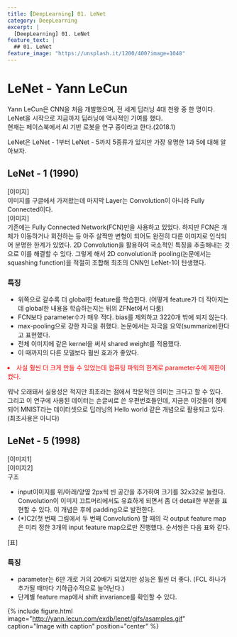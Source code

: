```yaml
---
title: [DeepLearning] 01. LeNet
category: DeepLearning
excerpt: |
  [DeepLearning] 01. LeNet
feature_text: |
  ## 01. LeNet
feature_image: "https://unsplash.it/1200/400?image=1048"
---
```


# LeNet - Yann LeCun
Yann LeCun은 CNN을 처음 개발했으며, 전 세계 딥러닝 4대 천왕 중 한 명이다.<br>
LeNet을 시작으로 지금까지 딥러닝에 역사적인 기여를 했다.<br>
현재는 페이스북에서 AI 기반 로봇을 연구 중이라고 한다.(2018.1)<br>

LeNet은 LeNet - 1부터 LeNet - 5까지 5종류가 있지만 가장 유명한 1과 5에 대해 알아보자.

## LeNet - 1 (1990)
[이미지]<br>
이미지를 구글에서 가져왔는데 마지막 Layer는 Convolution이 아니라 Fully Connected이다.<br>
[이미지]<br>
기존에는 Fully Connected Network(FCN)만을 사용하고 있었다.
하지만 FCN은 개체가 이동하거나 회전하는 등 아주 살짝만 변형이 되어도 완전히 다른 이미지로 인식되어 분명한 한계가 있었다.
2D Convolution을 활용하여 국소적인 특징을 추출해내는 것으로 이를 해결할 수 있다.
그렇게 해서 2D convolution과 pooling(논문에서는 squashing function)을 적절히 조합해 최초의 CNN인 LeNet-1이 탄생했다.<br>

### 특징
- 위쪽으로 갈수록 더 global한 feature를 학습한다. (어떻게 feature가 더 작아지는데 global한 내용을 학습하는지는 뒤의 ZFNet에서 다룸)
- FCN보다 parameter수가 매우 적다. bias를 제외하고 3220개 밖에 되지 않는다.
- max-pooling으로 강한 자극을 취했다. 논문에서는 자극을 요약(summarize)한다고 표현했다.
- 전체 이미지에 같은 kernel을 써서 shared weight를 적용했다.
- 이 때까지의 다른 모델보다 훨씬 효과가 좋았다.
<li style='color:red'>사실 훨씬 더 크게 만들 수 있었는데 컴퓨팅 파워의 한계로 parameter수에 제한이 컸다.</li>

워낙 오래돼서 실용성은 적지만 최초라는 점에서 학문적인 의미는 크다고 할 수 있다.<br>
그리고 이 연구에 사용된 데이터는 손글씨로 쓴 우편번호들인데, 지금은 이것들이 정제되어 MNIST라는 데이터셋으로 딥러닝의 Hello world 같은 개념으로 활용되고 있다. (최초사용은 아니다)<br>


## LeNet - 5 (1998)
[이미지1]<br>
[이미지2]<br>
구조
- input이미지를 위/아래/양옆 2px씩 빈 공간을 추가하여 크기를 32x32로 늘렸다.
Convolution이 이미지 끄트머리에서도 유효하게 되면서 좀 더 detail한 부분을 표현할 수 있다.
이 개념은 후에 padding으로 발전한다.
- (\*)C2(첫 번째 그림에서 두 번째 Convolution) 할 때의 각 output feature map은 미리 정한 3개의 input feature map으로만 진행했다. 순서쌍은 다음 표와 같다.<br>

[표]<br>

### 특징
- parameter는 6만 개로 거의 20배가 되었지만 성능은 훨씬 더 좋다. (FCL 하나가 추가될 때마다 기하급수적으로 늘어난다.)
- 단계별 feature map에서 shift invariance를 확인할 수 있다.

{% include figure.html image="http://yann.lecun.com/exdb/lenet/gifs/asamples.gif" caption="Image with caption" position="center" %}
